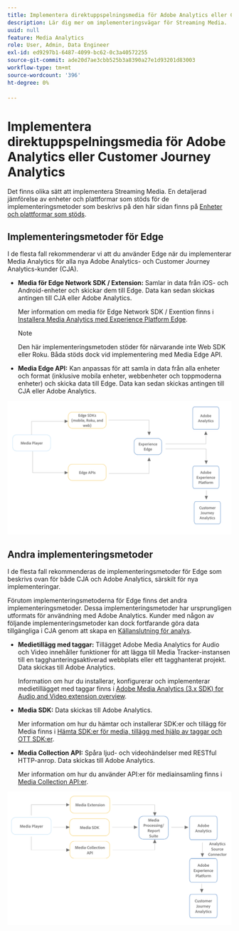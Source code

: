 ```yaml
---
title: Implementera direktuppspelningsmedia för Adobe Analytics eller Customer Journey Analytics
description: Lär dig mer om implementeringsvägar för Streaming Media.
uuid: null
feature: Media Analytics
role: User, Admin, Data Engineer
exl-id: ed9297b1-6487-4099-bc62-0c3a40572255
source-git-commit: ade20d7ae3cbb525b3a8390a27e1d93201d83003
workflow-type: tm+mt
source-wordcount: '396'
ht-degree: 0%

---
```


# Implementera direktuppspelningsmedia för Adobe Analytics eller Customer Journey Analytics

Det finns olika sätt att implementera Streaming Media. En detaljerad jämförelse av enheter och plattformar som stöds för de implementeringsmetoder som beskrivs på den här sidan finns på [Enheter och plattformar som stöds](/help/getting-started/supported-devices.md).

## Implementeringsmetoder för Edge

I de flesta fall rekommenderar vi att du använder Edge när du implementerar Media Analytics för alla nya Adobe Analytics- och Customer Journey Analytics-kunder (CJA).

* **Media för Edge Network SDK / Extension:** Samlar in data från iOS- och Android-enheter och skickar dem till Edge. Data kan sedan skickas antingen till CJA eller Adobe Analytics.

  Mer information om media för Edge Network SDK / Exention finns i [Installera Media Analytics med Experience Platform Edge](/help/implementation/implementation-edge.md).

  >[!NOTE]
  >
  >Den här implementeringsmetoden stöder för närvarande inte Web SDK eller Roku. Båda stöds dock vid implementering med Media Edge API.

* **Media Edge API:** Kan anpassas för att samla in data från alla enheter och format (inklusive mobila enheter, webbenheter och toppmoderna enheter) och skicka data till Edge. Data kan sedan skickas antingen till CJA eller Adobe Analytics.

  <!-- For more information about the Media Edge API, see (link to John's docs when they're ready) -->

![CJA-arbetsflöde](assets/cja-implementation.png)

## Andra implementeringsmetoder

I de flesta fall rekommenderas de implementeringsmetoder för Edge som beskrivs ovan för både CJA och Adobe Analytics, särskilt för nya implementeringar.

Förutom implementeringsmetoderna för Edge finns det andra implementeringsmetoder. Dessa implementeringsmetoder har ursprungligen utformats för användning med Adobe Analytics. Kunder med någon av följande implementeringsmetoder kan dock fortfarande göra data tillgängliga i CJA genom att skapa en [Källanslutning för analys](https://experienceleague.adobe.com/docs/experience-platform/sources/ui-tutorials/create/adobe-applications/analytics.html).

* **Medietillägg med taggar:** Tillägget Adobe Media Analytics for Audio och Video innehåller funktioner för att lägga till Media Tracker-instansen till en tagghanteringsaktiverad webbplats eller ett tagghanterat projekt. Data skickas till Adobe Analytics.

  Information om hur du installerar, konfigurerar och implementerar medietillägget med taggar finns i [Adobe Media Analytics (3.x SDK) for Audio and Video extension overview](https://experienceleague.adobe.com/docs/experience-platform/tags/extensions/client/media-analytics-3x/overview.html).

* **Media SDK:**  Data skickas till Adobe Analytics.

  Mer information om hur du hämtar och installerar SDK:er och tillägg för Media finns i [Hämta SDK:er för media, tillägg med hjälp av taggar och OTT SDK:er](/help/getting-started/download-sdks.md).

* **Media Collection API:** Spåra ljud- och videohändelser med RESTful HTTP-anrop. Data skickas till Adobe Analytics.

  Mer information om hur du använder API:er för mediainsamling finns i [Media Collection API:er](media-collection-api/mc-api-overview.md).


![Arbetsflöde för analyser](assets/analytics-implementation.png)

<!--
(Not sure if we need the following paragraph and graphic. Paragraph is somewhat redundant with the intro paragraph of this article)
Choose the implementation method depending on the supported platforms. Some players are not supported by the Media SDKs or the Adobe Experience Platform Media Extensions. The Media Collection APIs provide a way to support those players. For information on supported devices, see [Supported devices and platforms](/help/getting-started/supported-devices.md).

![Media Flow](media-sdk/assets/choose-media-flow2.png)
-->
